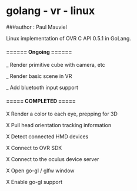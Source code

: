 # golang - vr - linux
###author : Paul Mauviel

Linux implementation of OVR C API 0.5.1 in GoLang. 

#### ====== Ongoing ======

_ Render primitive cube with camera, etc

_ Render basic scene in VR

_ Add bluetooth input support


#### ===== COMPLETED =====

X Render a color to each eye, prepping for 3D

X Pull head orientation tracking information

X Detect connected HMD devices

X Connect to OVR SDK

X Connect to the oculus device server

X Open go-gl / glfw window

X Enable go-gl support
